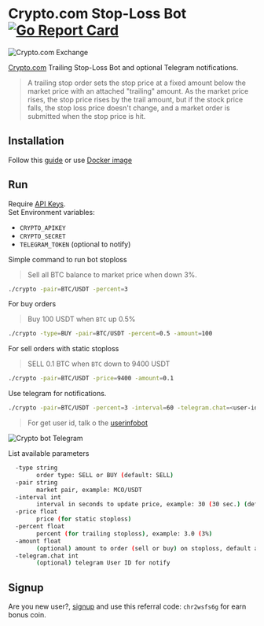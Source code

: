 # Crypto.com Stop-Loss Bot [![Go Report Card](https://goreportcard.com/badge/github.com/giansalex/crypto-com-trailing-stop-loss)](https://goreportcard.com/report/github.com/giansalex/crypto-com-trailing-stop-loss)

![Crypto.com Exchange](https://raw.githubusercontent.com/giansalex/crypto-com-trailing-stop-loss/master/doc/crypto-com.png)

[Crypto.com](https://crypto.com/exchange) Trailing Stop-Loss Bot and optional Telegram notifications. 

> A trailing stop order sets the stop price at a fixed amount below the market price with an attached "trailing" amount. As the market price rises, the stop price rises by the trail amount, but if the stock price falls, the stop loss price doesn't change, and a market order is submitted when the stop price is hit.

## Installation
Follow this [guide](https://github.com/giansalex/crypto-com-trailing-stop-loss/wiki/Installation) or use [Docker image](https://hub.docker.com/r/giansalex/crypto-com-stoploss)

## Run

Require [API Keys](https://crypto.com/exchange/personal/api-management).    
Set Environment variables:
- `CRYPTO_APIKEY`
- `CRYPTO_SECRET`
- `TELEGRAM_TOKEN` (optional to notify)

Simple command to run bot stoploss
> Sell all BTC balance to market price when down 3%.
```sh
./crypto -pair=BTC/USDT -percent=3
```

For buy orders
> Buy 100 USDT when `BTC` up 0.5%
```sh
./crypto -type=BUY -pair=BTC/USDT -percent=0.5 -amount=100
```

For sell orders with static stoploss
> SELL 0.1 BTC when `BTC` down to 9400 USDT
```sh
./crypto -pair=BTC/USDT -price=9400 -amount=0.1
```

Use telegram for notifications.
```sh
./crypto -pair=BTC/USDT -percent=3 -interval=60 -telegram.chat=<user-id>
```
> For get user id, talk o the [userinfobot](https://t.me/userinfobot)

![Crypto bot Telegram](https://raw.githubusercontent.com/giansalex/crypto-com-trailing-stop-loss/master/doc/crypto-com-telegram-bot.png)

List available parameters 
```sh
  -type string
        order type: SELL or BUY (default: SELL)
  -pair string
        market pair, example: MCO/USDT
  -interval int
        interval in seconds to update price, example: 30 (30 sec.) (default 30)
  -price float
        price (for static stoploss)
  -percent float
        percent (for trailing stoploss), example: 3.0 (3%)
  -amount float
        (optional) amount to order (sell or buy) on stoploss, default all balance
  -telegram.chat int
        (optional) telegram User ID for notify
```

## Signup
Are you new user?, [signup](https://platinum.crypto.com/r/chr2wsfs6g) and use this referral code: `chr2wsfs6g` for earn bonus coin.
